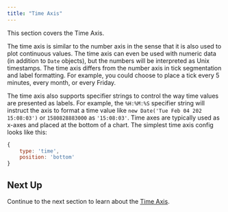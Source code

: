 ```yaml
---
title: "Time Axis"
---
```


This section covers the Time Axis.

The time axis is similar to the number axis in the sense that it is also used to plot continuous values. The time axis can even be used with numeric data (in addition to `Date` objects), but the numbers will be interpreted as Unix timestamps. The time axis differs from the number axis in tick segmentation and label formatting. For example, you could choose to place a tick every 5 minutes, every month, or every Friday.

The time axis also supports specifier strings to control the way time values are presented as labels. For example, the `%H:%M:%S` specifier string will instruct the axis to format a time value like `new Date('Tue Feb 04 202 15:08:03')` or `1580828883000` as `'15:08:03'`. Time axes are typically used as x-axes and placed at the bottom of a chart. The simplest time axis config looks like this:

```js
{
    type: 'time',
    position: 'bottom'
}
```

<interface-documentation interfaceName='AgTimeAxisOptions' overridesrc="charts-api/api.json" config='{ "showSnippets": false, "lookupRoot": "charts-api" }' exclude='["position", "title", "line", "label", "gridStyle", "keys"]'></interface-documentation>

## Next Up

Continue to the next section to learn about the [Time Axis](/charts-axes-time/).